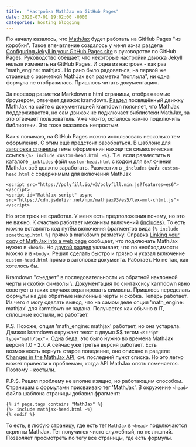 ```yaml
---
title:  "Настройка MathJax на GitHub Pages"
date: 2020-07-01 19:02:00 -0000
categories: hosting blogging
---
```


По началу казалось, что [MathJax](https://www.mathjax.org/) будет работать на GitHub Pages "из коробки". Такое впечатление создалось у меня из-за раздела [Configuring Jekyll in your GitHub Pages site](https://help.github.com/en/github/working-with-github-pages/about-github-pages-and-jekyll#configuring-jekyll-in-your-github-pages-site) в руководстве по GitHub Pages. Руководство обещает, что некоторые настройки движка Jekyll нельзя изменить на GitHub Pages. И одна из настроек - как раз 'math_engine: mathjax'. Но рано было радоваться, на первой же странице с разметкой MathJax вся разметка "поплыла", ни одна формула не отобразилась. Пришлось читать документацию.

За перевод разметки Markdown в html страницы, отображаемые броузером, отвечает движок kramdown. [Раздел](https://kramdown.gettalong.org/math_engine/mathjax.html) посвящённый движку MathJax на сайте с документацией kramdown поясняет, что MathJax поддерживается, но сам движок не подключает библиотеки MathJax, за это отвечает пользователь. Уже что-то, осталось как-то подключить библиотеки. Это тоже оказалось непростым.

Как я понимаю, на GitHub Pages можно использовать несколько тем оформления. С этим ещё предстоит разобраться. В шаблоне для [заголовка страницы](https://github.com/jekyll/minima/blob/master/_includes/head.html) темы оформления находится символическая ссылка `{%- include custom-head.html -%}`. Т.е. если разместить в каталоге `_inklides` файл `custom-head.html` с кодом для включения MathJax всё должно заработать. Разместил в `_includes` файл `custom-head.html` с содержимым для включения MathJax

    <script src="https://polyfill.io/v3/polyfill.min.js?features=es6"></script>
    <script id="MathJax-script" async src="https://cdn.jsdelivr.net/npm/mathjax@3/es5/tex-mml-chtml.js"></script>
	
Но этот трюк не сработал. У меня есть предположения почему, но это не важно. К счастью работает механизм включений ([includes](https://jekyllrb.com/docs/includes/)). То есть можно вставлять код путём включения фрагментов вида `{% include something.html %}` прямо в markdown разметку. Справка [Linking your copy of MathJax into a web page](https://docs.mathjax.org/en/v2.7-latest/start.html#linking-your-copy-of-mathjax-into-a-web-page) сообщает, что подключать MathJax нужно в `<head>`. Но [другой раздел](https://docs.mathjax.org/en/v2.7-latest/start.html#using-a-content-delivery-network-cdn) указывает, что по необходимости можно и в `<body>`. Решил сделать быстро и грязно и указал включение `custom-head.html` прямо в заголовке документа. Работает. Но не так, как хотелось бы.

Kramdown "съедает" в последовательности из обратной наклонной черты и скобки символы \\. Документация по синтаксиcу karmdown явно советует в таких случаях экранировать символы. Пришлось переделать формулы на две обратные наклонные черты и скобка. Теперь работает. Из чего я могу сделать вывод, что на самом деле опция 'math_engine: mathjax' для karmdown не задана. Получается как обычно в IT, сплошные костыли, но работает.

P.S. Похоже, опция 'math_engine: mathjax' работает, но она устарела. Движок kramdown окружает текст с двумя \$\$ тегом `<script type="math/tex">`. Одна беда, это было нужно во времена MathJax версий 1.0 - 2.7. А сейчас уже третья версия работает. Есть возможность вернуть старое поведение, оно описано в разделе [Changes in the MathJax API](http://docs.mathjax.org/en/latest/upgrading/v2.html#changes-in-the-mathjax-api), см. последний пункт списка. Но это легко может привести к проблемам, когда API MathJax опять поменяется. Поэтому - костыли.

P.P.S. Решил проблему не вполне изящно, но работающим способом. Страницам с формулами присваиваю тег 'MathJax'. В окружение `<head>` файла шаблона страницы добавил фрагмент:

    {% if page.tags contains "MathJax" %}
	{%- include mathjax-head.html -%}
	{% endif %}
	
То есть, в любую страницу, где есть тег `MathJax` в `<head>` подключаются скрипты MathJax. Тег получился чисто служебный, но не лишний. Позволяет просмотреть по тегу все страницы, где есть формулы.

